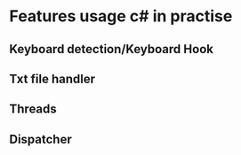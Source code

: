 # Features usage c# in practise

## Keyboard detection/Keyboard Hook
## Txt file handler
## Threads
## Dispatcher
